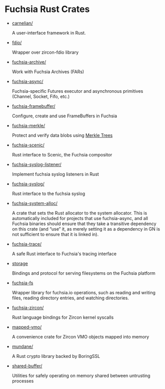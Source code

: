 # Fuchsia Rust Crates

* [carnelian/](/src/lib/ui/carnelian)

    A user-interface framework in Rust.

* [fdio/](/src/lib/fdio/rust/)

    Wrapper over zircon-fdio library

* [fuchsia-archive/](/src/sys/pkg/lib/far/rust/)

    Work with Fuchsia Archives (FARs)

* [fuchsia-async/](/src/lib/fuchsia-async/)

    Fuchsia-specific Futures executor and asynchronous primitives (Channel, Socket, Fifo, etc.)

* [fuchsia-framebuffer/](/src/lib/ui/fuchsia-framebuffer/)

    Configure, create and use FrameBuffers in Fuchsia

* [fuchsia-merkle/](/src/sys/pkg/lib/fuchsia-merkle/)

    Protect and verify data blobs using [Merkle Trees](/docs/concepts/packages/merkleroot.md)

* [fuchsia-scenic/](/src/lib/ui/fuchsia-scenic/)

    Rust interface to Scenic, the Fuchsia compositor

* [fuchsia-syslog-listener/](/src/lib/syslog/rust/syslog-listener/)

    Implement fuchsia syslog listeners in Rust

* [fuchsia-syslog/](/src/lib/syslog/rust/)

    Rust interface to the fuchsia syslog

* [fuchsia-system-alloc/](/src/lib/fuchsia-system-alloc/)

    A crate that sets the Rust allocator to the system allocator. This is automatically included
    for projects that use fuchsia-async, and all Fuchsia binaries should ensure that they take a
    transitive dependency on this crate (and “use” it, as merely setting it as a dependency in GN
    is not sufficient to ensure that it is linked in).

* [fuchsia-trace/](/src/lib/trace/rust/)

    A safe Rust interface to Fuchsia's tracing interface

* [storage](/src/lib/storage/)

    Bindings and protocol for serving filesystems on the Fuchsia platform

* [fuchsia-fs](/src/lib/fuchsia-fs/)

    Wrapper library for fuchsia.io operations, such as reading and writing files, reading directory
    entries, and watching directories.

* [fuchsia-zircon/](/src/lib/zircon/rust/)

    Rust language bindings for Zircon kernel syscalls

* [mapped-vmo/](/src/lib/mapped-vmo/)

    A convenience crate for Zircon VMO objects mapped into memory

* [mundane/](/src/lib/mundane/)

    A Rust crypto library backed by BoringSSL

* [shared-buffer/](/src/lib/shared-buffer/)

    Utilities for safely operating on memory shared between untrusting processes
